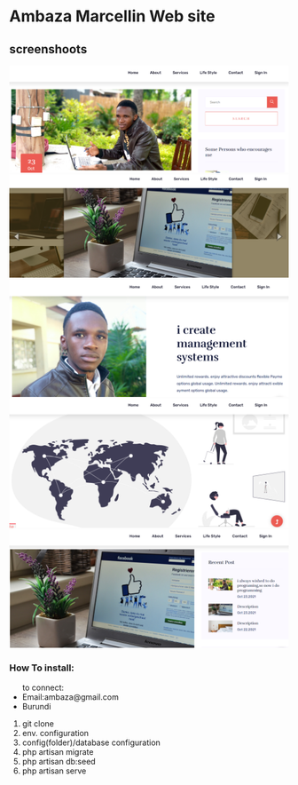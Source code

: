 
<h1>Ambaza Marcellin Web site</h1>

<h2>screenshoots</h2>
<img src="screenshoots/blog.png"><br>
<img src="screenshoots/computer.png"><br>
<img src="screenshoots/about.png"><br>
<img src="screenshoots/services.png"><br>
<img src="screenshoots/post.png"><br>

<h3>How To install:</h3>
<p>
    <ul>to connect:
        <li>Email:ambaza@gmail.com</li>
        <li>Burundi</li>
    </ul>
</p>
<ol>
    <li>git clone </li>
    <li>env. configuration</li>
    <li>config(folder)/database configuration</li>
    <li>php artisan migrate</li>
    <li>php artisan db:seed</li>
    <li>php artisan serve</li>
</ol>
